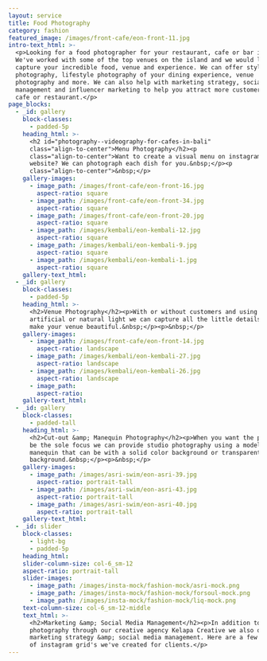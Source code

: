 ```yaml
---
layout: service
title: Food Photography
category: fashion
featured_image: /images/front-cafe/eon-front-11.jpg
intro-text_html: >-
  <p>Looking for a food photographer for your restaurant, cafe or bar in Bali?
  We've worked with some of the top venues on the island and we would love to
  capture your incredible food, venue and experience. We can offer styled food
  photography, lifestyle photography of your dining experience, venue
  photography and more. We can also help with marketing strategy, social media
  management and influencer marketing to help you attract more customers to your
  cafe or restaurant.</p>
page_blocks:
  - _id: gallery
    block-classes:
      - padded-5p
    heading_html: >-
      <h2 id="photography--videography-for-cafes-in-bali"
      class="align-to-center">Menu Photography</h2><p
      class="align-to-center">Want to create a visual menu on instagram or your
      website? We can photograph each dish for you.&nbsp;</p><p
      class="align-to-center">&nbsp;</p>
    gallery-images:
      - image_path: /images/front-cafe/eon-front-16.jpg
        aspect-ratio: square
      - image_path: /images/front-cafe/eon-front-34.jpg
        aspect-ratio: square
      - image_path: /images/front-cafe/eon-front-20.jpg
        aspect-ratio: square
      - image_path: /images/kembali/eon-kembali-12.jpg
        aspect-ratio: square
      - image_path: /images/kembali/eon-kembali-9.jpg
        aspect-ratio: square
      - image_path: /images/kembali/eon-kembali-1.jpg
        aspect-ratio: square
    gallery-text_html:
  - _id: gallery
    block-classes:
      - padded-5p
    heading_html: >-
      <h2>Venue Photography</h2><p>With or without customers and using
      artificial or natural light we can capture all the little details that
      make your venue beautiful.&nbsp;</p><p>&nbsp;</p>
    gallery-images:
      - image_path: /images/front-cafe/eon-front-14.jpg
        aspect-ratio: landscape
      - image_path: /images/kembali/eon-kembali-27.jpg
        aspect-ratio: landscape
      - image_path: /images/kembali/eon-kembali-26.jpg
        aspect-ratio: landscape
      - image_path:
        aspect-ratio:
    gallery-text_html:
  - _id: gallery
    block-classes:
      - padded-tall
    heading_html: >-
      <h2>Cut-out &amp; Manequin Photography</h2><p>When you want the product to
      be the sole focus we can provide studio photography using a model or ghost
      manequin that can be with a solid color background or transparent, cut-out
      background.&nbsp;</p><p>&nbsp;</p>
    gallery-images:
      - image_path: /images/asri-swim/eon-asri-39.jpg
        aspect-ratio: portrait-tall
      - image_path: /images/asri-swim/eon-asri-43.jpg
        aspect-ratio: portrait-tall
      - image_path: /images/asri-swim/eon-asri-40.jpg
        aspect-ratio: portrait-tall
    gallery-text_html:
  - _id: slider
    block-classes:
      - light-bg
      - padded-5p
    heading_html:
    slider-column-size: col-6_sm-12
    aspect-ratio: portrait-tall
    slider-images:
      - image_path: /images/insta-mock/fashion-mock/asri-mock.png
      - image_path: /images/insta-mock/fashion-mock/forsoul-mock.png
      - image_path: /images/insta-mock/fashion-mock/liq-mock.png
    text-column-size: col-6_sm-12-middle
    text_html: >-
      <h2>Marketing &amp; Social Media Management</h2><p>In addition to
      photography through our creative agency Kelapa Creative we also offer
      marketing strategy &amp; social media management. Here are a few examples
      of instagram grid's we've created for clients.</p>
---
```


